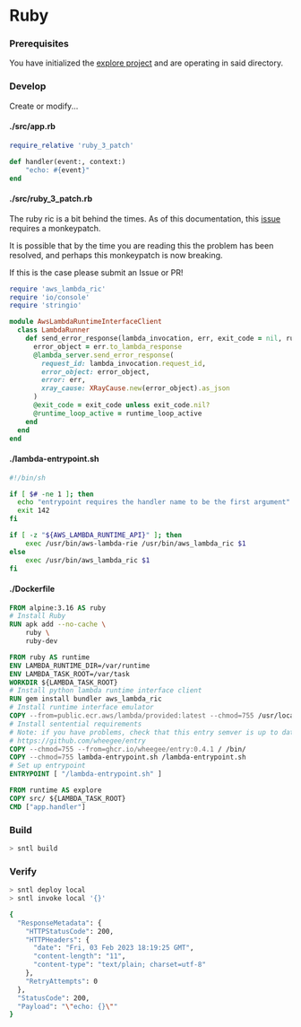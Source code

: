 # Ruby

### Prerequisites

You have initialized the [explore project](/explore/project) and are operating in said directory.

### Develop

Create or modify...

<!-- tabs:start -->

#### **./src/app.rb**

```ruby
require_relative 'ruby_3_patch'

def handler(event:, context:)
    "echo: #{event}"
end
```

#### **./src/ruby_3_patch.rb**
The ruby ric is a bit behind the times. As of this documentation, this [issue](https://github.com/aws/aws-lambda-ruby-runtime-interface-client/issues/14) requires a monkeypatch.

It is possible that by the time you are reading this the problem has been resolved, and perhaps this monkeypatch is now breaking.

If this is the case please submit an Issue or PR!

```ruby
require 'aws_lambda_ric'
require 'io/console'
require 'stringio'

module AwsLambdaRuntimeInterfaceClient
  class LambdaRunner
    def send_error_response(lambda_invocation, err, exit_code = nil, runtime_loop_active = true)
      error_object = err.to_lambda_response
      @lambda_server.send_error_response(
        request_id: lambda_invocation.request_id,
        error_object: error_object,
        error: err,
        xray_cause: XRayCause.new(error_object).as_json
      )
      @exit_code = exit_code unless exit_code.nil?
      @runtime_loop_active = runtime_loop_active
    end
  end
end
```

#### **./lambda-entrypoint.sh**

```bash
#!/bin/sh

if [ $# -ne 1 ]; then
  echo "entrypoint requires the handler name to be the first argument" 1>&2
  exit 142
fi

if [ -z "${AWS_LAMBDA_RUNTIME_API}" ]; then
    exec /usr/bin/aws-lambda-rie /usr/bin/aws_lambda_ric $1
else
    exec /usr/bin/aws_lambda_ric $1
fi
```

#### **./Dockerfile**

```dockerfile
FROM alpine:3.16 AS ruby
# Install Ruby
RUN apk add --no-cache \
    ruby \
    ruby-dev

FROM ruby AS runtime
ENV LAMBDA_RUNTIME_DIR=/var/runtime
ENV LAMBDA_TASK_ROOT=/var/task
WORKDIR ${LAMBDA_TASK_ROOT}
# Install python lambda runtime interface client
RUN gem install bundler aws_lambda_ric
# Install runtime interface emulator
COPY --from=public.ecr.aws/lambda/provided:latest --chmod=755 /usr/local/bin/aws-lambda-rie /usr/bin/aws-lambda-rie
# Install sentential requirements
# Note: if you have problems, check that this entry semver is up to date
# https://github.com/wheegee/entry
COPY --chmod=755 --from=ghcr.io/wheegee/entry:0.4.1 / /bin/
COPY --chmod=755 lambda-entrypoint.sh /lambda-entrypoint.sh
# Set up entrypoint
ENTRYPOINT [ "/lambda-entrypoint.sh" ]

FROM runtime AS explore
COPY src/ ${LAMBDA_TASK_ROOT}
CMD ["app.handler"]
```

<!-- tabs:end -->

### Build

```bash
> sntl build
```

### Verify

```bash
> sntl deploy local
> sntl invoke local '{}'

{
  "ResponseMetadata": {
    "HTTPStatusCode": 200,
    "HTTPHeaders": {
      "date": "Fri, 03 Feb 2023 18:19:25 GMT",
      "content-length": "11",
      "content-type": "text/plain; charset=utf-8"
    },
    "RetryAttempts": 0
  },
  "StatusCode": 200,
  "Payload": "\"echo: {}\""
}
```